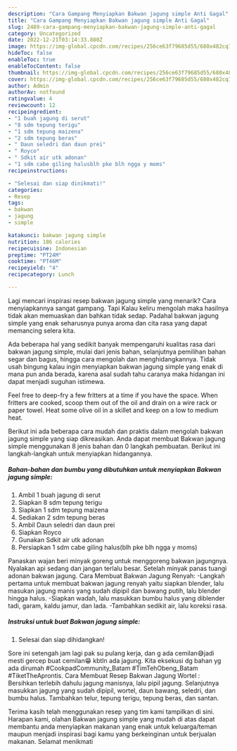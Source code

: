 ```yaml
---
description: "Cara Gampang Menyiapkan Bakwan jagung simple Anti Gagal"
title: "Cara Gampang Menyiapkan Bakwan jagung simple Anti Gagal"
slug: 2489-cara-gampang-menyiapkan-bakwan-jagung-simple-anti-gagal
category: Uncategorized
date: 2022-12-21T03:14:33.880Z
image: https://img-global.cpcdn.com/recipes/256ce63f79685d55/680x482cq70/bakwan-jagung-simple-foto-resep-utama.jpg
hideToc: false
enableToc: true
enableTocContent: false
thumbnail: https://img-global.cpcdn.com/recipes/256ce63f79685d55/680x482cq70/bakwan-jagung-simple-foto-resep-utama.jpg
cover: https://img-global.cpcdn.com/recipes/256ce63f79685d55/680x482cq70/bakwan-jagung-simple-foto-resep-utama.jpg
author: Admin
authorAv: notfound
ratingvalue: 4
reviewcount: 12
recipeingredient:
- "1 buah jagung di serut"
- "8 sdm tepung terigu"
- "1 sdm tepung maizena"
- "2 sdm tepung beras"
- " Daun seledri dan daun prei"
- " Royco"
- " Sdkit air utk adonan"
- "1 sdm cabe giling halusblh pke blh ngga y moms"
recipeinstructions:

- "Selesai dan siap dinikmati!"
categories:
- Resep
tags:
- bakwan
- jagung
- simple

katakunci: bakwan jagung simple 
nutrition: 186 calories
recipecuisine: Indonesian
preptime: "PT24M"
cooktime: "PT46M"
recipeyield: "4"
recipecategory: Lunch

---
```



Lagi mencari inspirasi resep bakwan jagung simple yang menarik? Cara menyiapkannya sangat gampang. Tapi Kalau keliru mengolah maka hasilnya tidak akan memuaskan dan bahkan tidak sedap. Padahal bakwan jagung simple yang enak seharusnya punya aroma dan cita rasa yang dapat memancing selera kita.


Ada beberapa hal yang sedikit banyak mempengaruhi kualitas rasa dari bakwan jagung simple, mulai dari jenis bahan, selanjutnya pemilihan bahan segar dan bagus, hingga cara mengolah dan menghidangkannya. Tidak usah bingung kalau ingin menyiapkan bakwan jagung simple yang enak di mana pun anda berada, karena asal sudah tahu caranya maka hidangan ini dapat menjadi suguhan istimewa.

Feel free to deep-fry a few fritters at a time if you have the space. When fritters are cooked, scoop them out of the oil and drain on a wire rack or paper towel. Heat some olive oil in a skillet and keep on a low to medium heat.


Berikut ini ada beberapa cara mudah dan praktis dalam mengolah bakwan jagung simple yang siap dikreasikan. Anda dapat membuat Bakwan jagung simple menggunakan 8 jenis bahan dan 0 langkah pembuatan. Berikut ini langkah-langkah untuk menyiapkan hidangannya.

<!--inarticleads1-->

##### Bahan-bahan dan bumbu yang dibutuhkan untuk menyiapkan Bakwan jagung simple:

1. Ambil 1 buah jagung di serut
1. Siapkan 8 sdm tepung terigu
1. Siapkan 1 sdm tepung maizena
1. Sediakan 2 sdm tepung beras
1. Ambil  Daun seledri dan daun prei
1. Siapkan  Royco
1. Gunakan  Sdkit air utk adonan
1. Persiapkan 1 sdm cabe giling halus(blh pke blh ngga y moms)


Panaskan wajan beri minyak goreng untuk menggoreng bakwan jagungnya. Nyalakan api sedang dan jangan terlalu besar. Setelah minyak panas tuangi adonan bakwan jagung. Cara Membuat Bakwan Jagung Renyah: -Langkah pertama untuk membuat bakwan jagung renyah yaitu siapkan blender, lalu masukan jagung manis yang sudah dipipil dan bawang putih, lalu blender hingga halus. -Siapkan wadah, lalu masukkan bumbu halus yang diblender tadi, garam, kaldu jamur, dan lada. -Tambahkan sedikit air, lalu koreksi rasa. 

<!--inarticleads2-->

##### Instruksi untuk buat Bakwan jagung simple:


1. Selesai dan siap dihidangkan!

Sore ini setengah jam lagi pak su pulang kerja, dan g ada cemilan😅jadi mesti gercep buat cemilan😁 kbtln ada jagung. Kita eksekusi dg bahan yg ada dirumah #CookpadCommunity_Batam #TimTehObeng_Batam #TiketTheAprontis. Cara Membuat Resep Bakwan Jagung Wortel : Bersihkan terlebih dahulu jagung manisnya, lalu pipil jagung. Selanjutnya masukkan jagung yang sudah dipipil, wortel, daun bawang, seledri, dan bumbu halus. Tambahkan telur, tepung terigu, tepung beras, dan santan. 

Terima kasih telah menggunakan resep yang tim kami tampilkan di sini. Harapan kami, olahan Bakwan jagung simple yang mudah di atas dapat membantu anda menyiapkan makanan yang enak untuk keluarga/teman maupun menjadi inspirasi bagi kamu yang berkeinginan untuk berjualan makanan. Selamat menikmati
